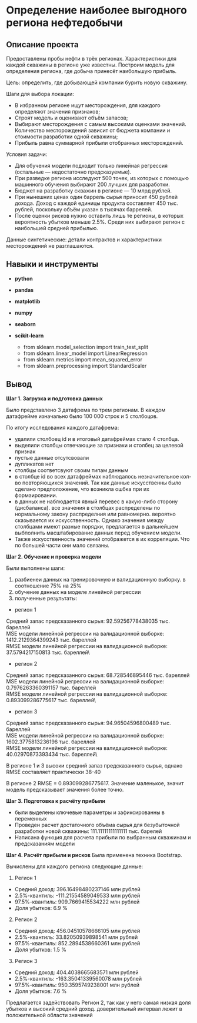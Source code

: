# Определение наиболее выгодного региона нефтедобычи


## Описание проекта

Предоставлены пробы нефти в трёх регионах. Характеристики для каждой скважины в регионе уже известны. Построим модель для определения региона, где добыча принесёт наибольшую прибыль.

Цель: определить, где добывающей компании бурить новую скважину.

Шаги для выбора локации:

- В избранном регионе ищут месторождения, для каждого определяют значения признаков;
- Строят модель и оценивают объём запасов;
- Выбирают месторождения с самым высокими оценками значений. Количество месторождений зависит от бюджета компании и стоимости разработки одной скважины;
- Прибыль равна суммарной прибыли отобранных месторождений.


Условия задачи:
- Для обучения модели подходит только линейная регрессия (остальные — недостаточно предсказуемые).
- При разведке региона исследуют 500 точек, из которых с помощью машинного обучения выбирают 200 лучших для разработки.
- Бюджет на разработку скважин в регионе — 10 млрд рублей.
- При нынешних ценах один баррель сырья приносит 450 рублей дохода. Доход с каждой единицы продукта составляет 450 тыс. рублей, поскольку объём указан в тысячах баррелей.
- После оценки рисков нужно оставить лишь те регионы, в которых вероятность убытков меньше 2.5%. Среди них выбирают регион с наибольшей средней прибылью.

Данные синтетические: детали контрактов и характеристики месторождений не разглашаются.


## Навыки и инструменты

- **python**
- **pandas**
- **matplotlib**
- **numpy**
- **seaborn**

- **scikit-learn**
  - from sklearn.model_selection import train_test_split 
  - from sklearn.linear_model import LinearRegression 
  - from sklearn.metrics import mean_squared_error
  - from sklearn.preprocessing import StandardScaler

## Вывод

**Шаг 1. Загрузка и подготовка данных**

Было представлено 3 датафрема по трем регионам. В каждом датафрейме изначально было 100 000 строк и 5 столбоцов. 

По итогу исследования каждого датафрема:
- удалили столбоец id и в итоговый датафреймах стало 4 столбца. 
- выделили столбцы отвечающие за признаки и столбец за целевой признак
- пустые данные отсутсвовали
- дупликатов нет
- столбцы соответсвуют своим типам данным
- в столбце id во всех датафреймах наблюдалось незначительное кол-во повторяющихся значений. Так как данные искусственны было сделано предположение, что возникла ошбка при их формаировании.
- в данных не наблюдается явный перевес в какую-либо сторону (дисбаланса). все значения в столбцах распределены по нормальному закону распределния или равномерно. вероятно сказывается их искусственность. Однако значения между столбцами имеют разные порядки, предлагается в дальнейшем выбполнить масштабирование данных перед обучением модели. 
- Также искусственность значений  отображется в их корреляции. Что по большей части они мало связаны.


**Шаг 2. Обучение и проверка модели**

Были выполнены шаги:
1. разбиенеи данных на тренировочную и валидационную выборку. в соотношение 75% на 25%
2. обучение данных на моделе линейной регрессии
3. полученные результаты:

- регион 1

Cредний запас предсказанного сырья: 92.59256778438035 тыс. бареллей\
MSE модели линейной регрессии на валидационной выборке: 1412.2129364399243 тыс. бареллей\
RMSE модели линейной регрессии на валидационной выборке: 37.5794217150813 тыс. бареллей\

- регион 2

Cредний запас предсказанного сырья: 68.728546895446 тыс. бареллей\
MSE модели линейной регрессии на валидационной выборке: 0.7976263360391157 тыс. бареллей\
RMSE модели линейной регрессии на валидационной выборке: 0.893099286775617 тыс. бареллей\

- регион 3

Cредний запас предсказанного сырья: 94.96504596800489 тыс. бареллей\
MSE модели линейной регрессии на валидационной выборке: 1602.3775813236196 тыс. бареллей\
RMSE модели линейной регрессии на валидационной выборке: 40.02970873393434 тыс. бареллей\

В регионе 1 и 3 высоки средний запаз предсказанного сырья, однако RMSE составляет практически 38-40

В регионе 2 RMSE = 0.893099286775617. Значение маленькое, значит модель предсказывает значения более точно.


**Шаг 3. Подготовка к расчёту прибыли**

- были выделены ключевые параметры и зафиксированны в переменных
- Проведен расчет достаточного объёма сырья для безубыточной разработки новой скважины: 111.11111111111111 тыс. барелей
- Написана функция для расчета прибыли по выбранным скважинам и предсказаниям модели


**Шаг 4. Расчёт прибыли и рисков**
Была применена техника Bootstrap.

Вычислены для каждого региона следующие данные:

1. Регион 1

- Средний доход: 396.16498480237146 млн рублей
- 2.5%-квантиль: -111.21554589049533 млн рублей
- 97.5%-квантиль: 909.7669415534222 млн рублей
- Доля убытков: 6.9 %

2. Регион 2

- Средний доход: 456.04510578666105 млн рублей
- 2.5%-квантиль: 33.82050939898541 млн рублей
- 97.5%-квантиль: 852.2894538660361 млн рублей
- Доля убытков: 1.5 %

3. Регион 3

- Средний доход: 404.4038665683571 млн рублей
- 2.5%-квантиль: -163.35041339560078 млн рублей
- 97.5%-квантиль: 950.3595749238001 млн рублей
- Доля убытков: 7.6 %

Предлагается задействовать Регион 2, так как у него самая низкая доля убытков и высокий средний доход. доверительный интервал лежит в положительной области значений